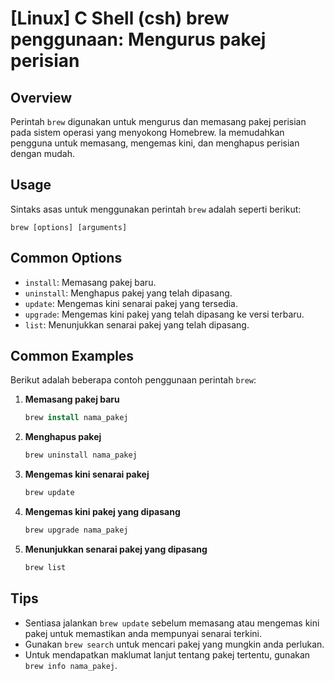 # [Linux] C Shell (csh) brew penggunaan: Mengurus pakej perisian

## Overview
Perintah `brew` digunakan untuk mengurus dan memasang pakej perisian pada sistem operasi yang menyokong Homebrew. Ia memudahkan pengguna untuk memasang, mengemas kini, dan menghapus perisian dengan mudah.

## Usage
Sintaks asas untuk menggunakan perintah `brew` adalah seperti berikut:

```
brew [options] [arguments]
```

## Common Options
- `install`: Memasang pakej baru.
- `uninstall`: Menghapus pakej yang telah dipasang.
- `update`: Mengemas kini senarai pakej yang tersedia.
- `upgrade`: Mengemas kini pakej yang telah dipasang ke versi terbaru.
- `list`: Menunjukkan senarai pakej yang telah dipasang.

## Common Examples
Berikut adalah beberapa contoh penggunaan perintah `brew`:

1. **Memasang pakej baru**
   ```csh
   brew install nama_pakej
   ```

2. **Menghapus pakej**
   ```csh
   brew uninstall nama_pakej
   ```

3. **Mengemas kini senarai pakej**
   ```csh
   brew update
   ```

4. **Mengemas kini pakej yang dipasang**
   ```csh
   brew upgrade nama_pakej
   ```

5. **Menunjukkan senarai pakej yang dipasang**
   ```csh
   brew list
   ```

## Tips
- Sentiasa jalankan `brew update` sebelum memasang atau mengemas kini pakej untuk memastikan anda mempunyai senarai terkini.
- Gunakan `brew search` untuk mencari pakej yang mungkin anda perlukan.
- Untuk mendapatkan maklumat lanjut tentang pakej tertentu, gunakan `brew info nama_pakej`.